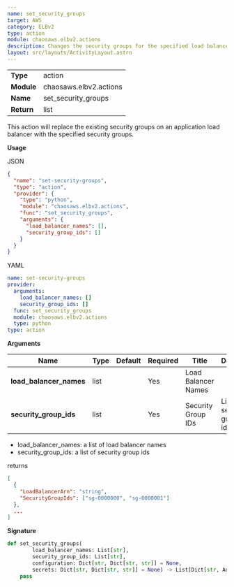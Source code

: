 ```yaml
---
name: set_security_groups
target: AWS
category: ELBv2
type: action
module: chaosaws.elbv2.actions
description: Changes the security groups for the specified load balancer(s)
layout: src/layouts/ActivityLayout.astro
---
```


|            |                        |
| ---------- | ---------------------- |
| **Type**   | action                 |
| **Module** | chaosaws.elbv2.actions |
| **Name**   | set_security_groups    |
| **Return** | list                   |

This action will replace the existing security groups on an application
load balancer with the specified security groups.

**Usage**

JSON

```json
{
  "name": "set-security-groups",
  "type": "action",
  "provider": {
    "type": "python",
    "module": "chaosaws.elbv2.actions",
    "func": "set_security_groups",
    "arguments": {
      "load_balancer_names": [],
      "security_group_ids": []
    }
  }
}
```

YAML

```yaml
name: set-security-groups
provider:
  arguments:
    load_balancer_names: []
    security_group_ids: []
  func: set_security_groups
  module: chaosaws.elbv2.actions
  type: python
type: action
```

**Arguments**

| Name                    | Type | Default | Required | Title               | Description                        |
| ----------------------- | ---- | ------- | -------- | ------------------- | ---------------------------------- |
| **load_balancer_names** | list |         | Yes      | Load Balancer Names |                                    |
| **security_group_ids**  | list |         | Yes      | Security Group IDs  | List of security group identifiers |

- load_balancer_names: a list of load balancer names
- security_group_ids: a list of security group ids

returns

```json
[
  {
    "LoadBalancerArn": "string",
    "SecurityGroupIds": ["sg-0000000", "sg-0000001"]
  },
  ...
]
```

**Signature**

```python
def set_security_groups(
        load_balancer_names: List[str],
        security_group_ids: List[str],
        configuration: Dict[str, Dict[str, str]] = None,
        secrets: Dict[str, Dict[str, str]] = None) -> List[Dict[str, Any]]:
    pass

```
